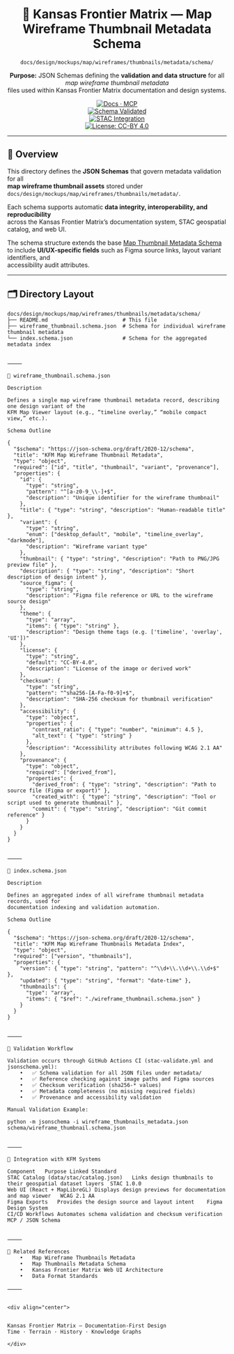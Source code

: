 <div align="center">

# 🧩 Kansas Frontier Matrix — Map Wireframe Thumbnail Metadata Schema  
`docs/design/mockups/map/wireframes/thumbnails/metadata/schema/`

**Purpose:** JSON Schemas defining the **validation and data structure** for all *map wireframe thumbnail metadata*  
files used within Kansas Frontier Matrix documentation and design systems.

[![Docs · MCP](https://img.shields.io/badge/Docs-MCP-blue)](../../../../../../../..)  
[![Schema Validated](https://img.shields.io/badge/JSON--Schema-validated-orange)](https://json-schema.org)  
[![STAC Integration](https://img.shields.io/badge/STAC-linked-blue)](../../../../../../../../data/stac/catalog.json)  
[![License: CC-BY 4.0](https://img.shields.io/badge/License-CC--BY%204.0-lightgrey)](../../../../../../../../LICENSE)

</div>

---

## 🧭 Overview

This directory defines the **JSON Schemas** that govern metadata validation for all  
**map wireframe thumbnail assets** stored under  
`docs/design/mockups/map/wireframes/thumbnails/metadata/`.

Each schema supports automatic **data integrity, interoperability, and reproducibility**  
across the Kansas Frontier Matrix’s documentation system, STAC geospatial catalog, and web UI.  

The schema structure extends the base [Map Thumbnail Metadata Schema](../../../../../map/thumbnails/metadata/schema/README.md)  
to include **UI/UX-specific fields** such as Figma source links, layout variant identifiers, and  
accessibility audit attributes.

---

## 🗂️ Directory Layout

```text
docs/design/mockups/map/wireframes/thumbnails/metadata/schema/
├── README.md                        # This file
├── wireframe_thumbnail.schema.json  # Schema for individual wireframe thumbnail metadata
└── index.schema.json                # Schema for the aggregated metadata index


⸻

📘 wireframe_thumbnail.schema.json

Description

Defines a single map wireframe thumbnail metadata record, describing one design variant of the
KFM Map Viewer layout (e.g., “timeline overlay,” “mobile compact view,” etc.).

Schema Outline

{
  "$schema": "https://json-schema.org/draft/2020-12/schema",
  "title": "KFM Map Wireframe Thumbnail Metadata",
  "type": "object",
  "required": ["id", "title", "thumbnail", "variant", "provenance"],
  "properties": {
    "id": {
      "type": "string",
      "pattern": "^[a-z0-9_\\-]+$",
      "description": "Unique identifier for the wireframe thumbnail"
    },
    "title": { "type": "string", "description": "Human-readable title" },
    "variant": {
      "type": "string",
      "enum": ["desktop_default", "mobile", "timeline_overlay", "darkmode"],
      "description": "Wireframe variant type"
    },
    "thumbnail": { "type": "string", "description": "Path to PNG/JPG preview file" },
    "description": { "type": "string", "description": "Short description of design intent" },
    "source_figma": {
      "type": "string",
      "description": "Figma file reference or URL to the wireframe source design"
    },
    "theme": {
      "type": "array",
      "items": { "type": "string" },
      "description": "Design theme tags (e.g. ['timeline', 'overlay', 'UI'])"
    },
    "license": {
      "type": "string",
      "default": "CC-BY-4.0",
      "description": "License of the image or derived work"
    },
    "checksum": {
      "type": "string",
      "pattern": "^sha256-[A-Fa-f0-9]+$",
      "description": "SHA-256 checksum for thumbnail verification"
    },
    "accessibility": {
      "type": "object",
      "properties": {
        "contrast_ratio": { "type": "number", "minimum": 4.5 },
        "alt_text": { "type": "string" }
      },
      "description": "Accessibility attributes following WCAG 2.1 AA"
    },
    "provenance": {
      "type": "object",
      "required": ["derived_from"],
      "properties": {
        "derived_from": { "type": "string", "description": "Path to source file (Figma or export)" },
        "created_with": { "type": "string", "description": "Tool or script used to generate thumbnail" },
        "commit": { "type": "string", "description": "Git commit reference" }
      }
    }
  }
}


⸻

📗 index.schema.json

Description

Defines an aggregated index of all wireframe thumbnail metadata records, used for
documentation indexing and validation automation.

Schema Outline

{
  "$schema": "https://json-schema.org/draft/2020-12/schema",
  "title": "KFM Map Wireframe Thumbnails Metadata Index",
  "type": "object",
  "required": ["version", "thumbnails"],
  "properties": {
    "version": { "type": "string", "pattern": "^\\d+\\.\\d+\\.\\d+$" },
    "updated": { "type": "string", "format": "date-time" },
    "thumbnails": {
      "type": "array",
      "items": { "$ref": "./wireframe_thumbnail.schema.json" }
    }
  }
}


⸻

🧮 Validation Workflow

Validation occurs through GitHub Actions CI (stac-validate.yml and jsonschema.yml):
	•	✅ Schema validation for all JSON files under metadata/
	•	✅ Reference checking against image paths and Figma sources
	•	✅ Checksum verification (sha256-* values)
	•	✅ Metadata completeness (no missing required fields)
	•	✅ Provenance and accessibility validation

Manual Validation Example:

python -m jsonschema -i wireframe_thumbnails_metadata.json schema/wireframe_thumbnail.schema.json


⸻

🧩 Integration with KFM Systems

Component	Purpose	Linked Standard
STAC Catalog (data/stac/catalog.json)	Links design thumbnails to their geospatial dataset layers	STAC 1.0.0
Web UI (React + MapLibreGL)	Displays design previews for documentation and map viewer	WCAG 2.1 AA
Figma Exports	Provides the design source and layout intent	Figma Design System
CI/CD Workflows	Automates schema validation and checksum verification	MCP / JSON Schema


⸻

🧾 Related References
	•	Map Wireframe Thumbnails Metadata
	•	Map Thumbnails Metadata Schema
	•	Kansas Frontier Matrix Web UI Architecture
	•	Data Format Standards

⸻


<div align="center">


Kansas Frontier Matrix — Documentation-First Design
Time · Terrain · History · Knowledge Graphs

</div>
```
